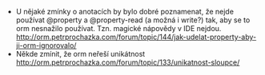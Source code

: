
* U nějaké zmínky o anotacích by bylo dobré poznamenat, že nejde používat @property a @property-read (a možná i write?) tak, aby se to orm nesnažilo používat. Tzn. magické nápovědy v IDE nejdou. http://orm.petrprochazka.com/forum/topic/144/jak-udelat-property-aby-ji-orm-ignorovalo/
* Někde zmínit, že orm neřeší unikátnost http://orm.petrprochazka.com/forum/topic/133/unikatnost-sloupce/
